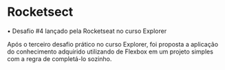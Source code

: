 # Rocketsect

• Desafio #4 lançado pela Rocketseat no curso Explorer

Após o terceiro desafio prático no curso Explorer, foi proposta a aplicação do conhecimento adquirido utilizando de Flexbox em um projeto simples com a regra de completá-lo sozinho.

